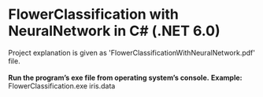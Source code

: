 # FlowerClassification with NeuralNetwork in C# (.NET 6.0)
Project explanation is given as 'FlowerClassificationWithNeuralNetwork.pdf' file.
<br>
<br>
**Run the program’s exe file from operating system’s console.**
**Example:** FlowerClassification.exe iris.data
